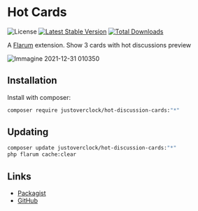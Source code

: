 # Hot Cards

![License](https://img.shields.io/badge/license-MIT-blue.svg) [![Latest Stable Version](https://img.shields.io/packagist/v/justoverclock/hot-discussion-cards.svg)](https://packagist.org/packages/justoverclock/hot-discussion-cards) [![Total Downloads](https://img.shields.io/packagist/dt/justoverclock/hot-discussion-cards.svg)](https://packagist.org/packages/justoverclock/hot-discussion-cards)

A [Flarum](http://flarum.org) extension. Show 3 cards with hot discussions preview

![Immagine 2021-12-31 010350](https://user-images.githubusercontent.com/79002016/147795411-e34ad1db-709b-452f-bf57-1d65dc085ebd.png)


## Installation

Install with composer:

```sh
composer require justoverclock/hot-discussion-cards:"*"
```

## Updating

```sh
composer update justoverclock/hot-discussion-cards:"*"
php flarum cache:clear
```

## Links

- [Packagist](https://packagist.org/packages/justoverclock/hot-discussion-cards)
- [GitHub](https://github.com/justoverclockl/hot-discussion-cards)


